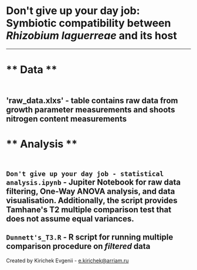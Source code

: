 # Don't give up your day job: Symbiotic compatibility between _Rhizobium laguerreae_ and its host #

---
# ** Data **
<br>'raw_data.xlxs' - table contains raw data from growth parameter measurements and shoots nitrogen content measurements 
---
# ** Analysis **
<br>`Don't give up your day job - statistical analysis.ipynb` - Jupiter Notebook for raw data filtering, One-Way ANOVA analysis, and data visualisation. Additionally, the script provides Tamhane's T2 multiple comparison test that does not assume equal variances.  
<br>`Dunnett's_T3.R` - R script for running multiple comparison procedure on _filtered_ data
---
Created by Kirichek Evgenii - e.kirichek@arriam.ru
